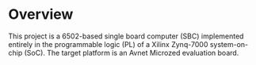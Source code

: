 # Overview
This project is a 6502-based single board computer (SBC) implemented entirely in the
programmable logic (PL) of a Xilinx Zynq-7000 system-on-chip (SoC).  The target
platform is an Avnet Microzed evaluation board.

